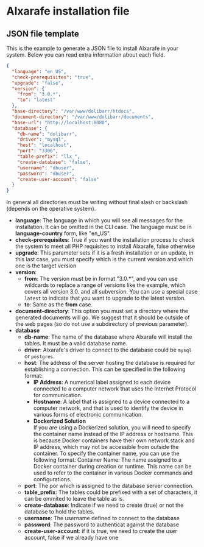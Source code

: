 
# Alxarafe installation file



## JSON file template
This is the example to generate a JSON file to install Alxarafe in your system. Below you can read extra information about each field.

```json
{
  "language": "en_US",
  "check-prerequisites": "true",
  "upgrade": "false",
  "version": {
    "from": "3.0.*",
    "to": "latest"
  },
  "base-directory": "/var/www/dolibarr/htdocs",
  "document-directory": "/var/www/dolibarr/documents",
  "base-url": "http://localhost:8080",
  "database": {
    "db-name": "dolibarr",
    "driver": "mysql",
    "host": "localhost",
    "port": "3306",
    "table-prefix": "llx_",
    "create-database": "false",
    "username": "dbuser",
    "password": "dbuser",
    "create-user-account": "false"
  }
}
```
In general all directories must be writing without final slash or backslash (depends on the operative system).
- **language**: The language in which you will see all messages for the installation. It can be omitted in the CLI case. The language must be in __language-country__ form, like "en_US".
- **check-prerequisites**: True if you want the installation process to check the system to meet all PHP requisites to install Alxarafe, false otherwise 
- **upgrade**: This parameter sets if it is a fresh installation or an update, in this last case, you must specify which is the current version and which one is the target version
- **version**: 
  - **from**: The version must be in format "3.0.*", and you can use wildcards to replace a range of versions like the example, which covers all version 3.0. and all subversion.  You can use a special case `latest` to indicate that you want to upgrade to the latest version.
  - **to**: Same as the **from** case.
- **document-directory**: This option you must set a directory where the generated documents will go. We suggest that it should be outside of the web pages (so do not use a subdirectory of previous parameter).
- **database**  
  - **db-name**: The name of the database where Alxarafe will install the tables. It must be a valid database name.
  - **driver**: Alxarafe's driver to connect to the database could be `mysql` or `postgres`.
  - **host**: The address of the server hosting the database is required for establishing a connection. This can be specified in the following format:
    - **IP Address**: A numerical label assigned to each device connected to a computer network that uses the Internet Protocol for communication.
    - **Hostname**: A label that is assigned to a device connected to a computer network, and that is used to identify the device in various forms of electronic communication.
    - __Dockerized Solution__  
      If you are using a Dockerized solution, you will need to specify the container name instead of the IP address or hostname. This is because Docker containers have their own network stack and IP address, which may not be accessible from outside the container.
      To specify the container name, you can use the following format:
      Container Name: The name assigned to a Docker container during creation or runtime. This name can be used to refer to the container in various Docker commands and configurations.
  - **port**: The por which is assigned to the database server connection.
  - **table_prefix**: The tables could be prefixed with a set of characters, it can be ommited to leave the table as is.
  - **create-database**: Indicate if we need to create (true) or not the database to hold the tables.
  - **username**: The username defined to connect to the database
  - **password**: The password to authenticat against the database
  - **create-user-account**: if it is true, we need to create the user account, false if we already have one